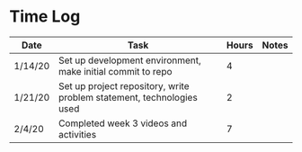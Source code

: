 # Time Log

| Date | Task | Hours | Notes|
|------|------|-------|------|
| 1/14/20| Set up development environment, make initial commit to repo| 4 | |
| 1/21/20| Set up project repository, write problem statement, technologies used| 2 | |
| 2/4/20| Completed week 3 videos and activities| 7| |
